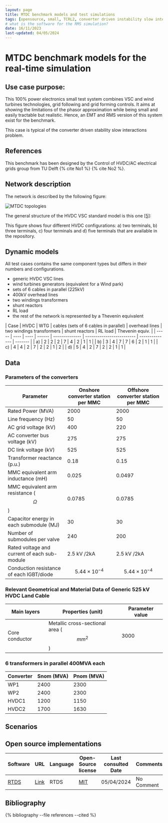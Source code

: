 ```yaml
---
layout: page
title: MTDC benchmark models and test simulations
tags: [opensource, small, TCRL2, converter driven instability slow interaction, HVDC, WTG, grid forming, grid following, RSCAD]
# what is the software for the RMS simulation?
date: 16/11/2023
last-updated: 04/05/2024
---
```


# MTDC benchmark models for the real-time simulation

## Use case purpose: ​

This 100% power electronics small test system combines VSC and wind turbines technologies, grid following and grid forming controls.
It aims at showing the limitations of the phasor approximation while being small and easily tractable but realistic. Hence, an EMT and RMS version of this system exist for the benchmark.
<!-- could you explain a bit more in which sense the case shows limitations of RMS ? can you explain a bit more the phenomena that those case show? -->

This case is typical of the converter driven stability slow interactions problem.

## References

This benchmark has been designed by the Control of HVDC/AC electrical grids group from TU Delft 
{% cite No1 %} {% cite No2 %}.
<!-- do you have a reference paper to add ? -->

## Network ​description

The network is described by the following figure:

<img src="{{ '/pages/testCases/MTDC_RTDS_tests/MTDC_network.png' | relative_url }}"
     alt="MTDC topologies"
     style="float: center; margin-right: 10px;" />

<!-- the quality of the picture is not that good. if you have an higher resolution it would be great. -->
The general structure of the HVDC VSC standard model is this one [[5]](#5): <!-- this reference doesn't lead anywhere, did you want to add a picture? -->

This figure shows four different HVDC configurations: a) two terminals, b) three terminals, c) four terminals and d) five terminals that are available in the repository.
<!-- what is the reason behind the choice of those cases? show the evolution of converter driven instability with increasing number of HVDC, or impact on RMS limitations?   -->

## Dynamic models​

All test cases contains the same component types but differs in their numbers and configurations.

- generic HVDC VSC lines
- wind turbines generators (equivalent for a Wind park)
- sets of 6 cables in parallel (225kV)
- 400kV overhead lines
- two windings transformers
- shunt reactors
- RL load
- the rest of the network is represented by a Thevenin equivalent
<!-- it there a document explaining the model of each network element for EMT and RMS approaches? so that the link to the detailed models can be made at some point. -->

| Case  | HVDC | WTG  | cables (sets of 6 cables in parallel) | overhead lines | two windings transformers | shunt reactors | RL load | Thevenin equiv. |
| ----- | ---- | ---- | ------ | -------------- | ------------------------- | -------------- | ------- |
| a)    | 2    |  2   | 2 | 7 | 4 | 2 | 1 | 1 |
| b)    | 3    |  4   | 7 | 7 | 6 | 2 | 1 | 1 |
| c)    | 4    |  4   | 2 | 7 | 2 | 2 | 1 | 2 |
| d)    | 5    |  4   | 2 | 7 | 2 | 2 | 1 | 1 |

<!-- i have tried to make the table but there surely are some mistakes.  -->

## Data

### Parameters of the converters <!-- HVDC ones or WTG?  -->

| Parameter   | Onshore converter station per MMC |  Offshore converter station per MMC  |
| ----------- | --------------- | --------------- |
| Rated Power (MVA)     | 2000      |    2000   |  
| Line frequency (Hz)   | 50        |    50     |
| AC grid voltage (kV)  | 400       |    220    |
| AC converter bus voltage (kV)     | 275             |    275   |
| DC link voltage (kV)  | 525       |    525    |
| Transformer reactance (p.u.)  | 0.18      |    0.15    |
| MMC equivalent arm inductance (mH)  | 0.025       |    0.0497    |
| MMC equivalent arm resistance ($$\Omega$$)  | 0.0785       |    0.0785   |
| Capacitor energy in each submodule (MJ)  | 30       |    30    |
| Number of submodules per valve  | 240       |    200    |
| Rated voltage and current of each sub-module   | 2.5 kV /2kA       |    2.5 kV /2kA    |
| Conduction resistance of each IGBT/diode   | $$5.44 \times 10^{-4}$$ |    $$5.44 \times 10^{-4}$$    |

<!-- which unit for the conduction resistance? -->

### Relevant Geometrical and Material Data of Generic 525 kV HVDC Land Cable

| Main layers | Properties (unit) |  Parameter value    |
| ----------- | --------------- | --------- |
| Core conductor        | Metallic cross-sectional area ( $$mm ^2$$)    |    3000      |

<!-- you just need one parameter for the cable model?  -->

### 6 transformers in parallel 400MVA each

| Converter   | Snom (MVA) |  Pnom (MVA)  |
| ----------- | ---------- | ------ |
| WP1         | 2400       |   2300 |
| WP2         | 2400       |   2300 |
| HVDC1       | 1200       |   1150 |
| HVDC2       | 1700       |   1630 |  

<!-- what about the data for the RL load, the shunt reactors, the overhead lines, the thevenin equivalent? if it is easier you can add directly a parameter file like this: [Data](/pages/templates/data.xlsx) -->
<!-- do the cables have all the same parameters in all cases ?  -->

## Scenarios
<!-- i do remove all scenarios, as they were the ones from another test case. in your cases, what is the most relevant scenario that show converter driven instability. From your first figure, you seem to play different three phase fault events, is that right?  -->
<!-- the point of this paragraph is to show some key simulation results.  -->

## Open source implementations

| Software      | URL  |  Language | Open-Source license | Last consulted Date | Comments |
| ------------- | ---- | --------  | ------------------- | ------------------- | -------- |
| [RTDS](https://www.rtds.com/)  | [Link](https://github.com/control-protection-grids-tudelft/HVDC-RTDS-models) | RTDS | [MIT](https://github.com/control-protection-grids-tudelft/HVDC-RTDS-models/tree/main?tab=MIT-1-ov-file#readme) | 05/04/2024 | No Comment |

## Bibliography

{% bibliography --file references --cited %}